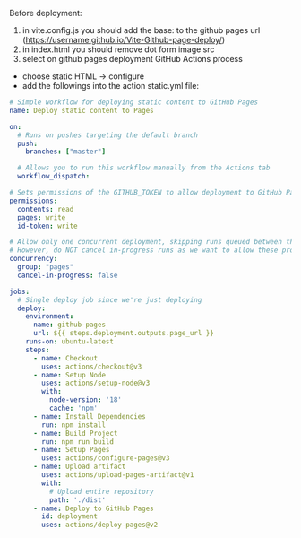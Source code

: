 Before deployment:
1. in vite.config.js you should add the base: to the github pages url (https://username.github.io/Vite-Github-page-deploy/)
2. in index.html you should remove dot form image src
3. select on github pages deployment GitHub Actions process
  - choose static HTML -> configure
  - add the followings into the action static.yml file:

```yml
# Simple workflow for deploying static content to GitHub Pages
name: Deploy static content to Pages

on:
  # Runs on pushes targeting the default branch
  push:
    branches: ["master"]

  # Allows you to run this workflow manually from the Actions tab
  workflow_dispatch:

# Sets permissions of the GITHUB_TOKEN to allow deployment to GitHub Pages
permissions:
  contents: read
  pages: write
  id-token: write

# Allow only one concurrent deployment, skipping runs queued between the run in-progress and latest queued.
# However, do NOT cancel in-progress runs as we want to allow these production deployments to complete.
concurrency:
  group: "pages"
  cancel-in-progress: false

jobs:
  # Single deploy job since we're just deploying
  deploy:
    environment:
      name: github-pages
      url: ${{ steps.deployment.outputs.page_url }}
    runs-on: ubuntu-latest
    steps:
      - name: Checkout
        uses: actions/checkout@v3
      - name: Setup Node
        uses: actions/setup-node@v3
        with:
          node-version: '18'
          cache: 'npm'
      - name: Install Dependencies
        run: npm install
      - name: Build Project
        run: npm run build
      - name: Setup Pages
        uses: actions/configure-pages@v3
      - name: Upload artifact
        uses: actions/upload-pages-artifact@v1
        with:
          # Upload entire repository
          path: './dist'
      - name: Deploy to GitHub Pages
        id: deployment
        uses: actions/deploy-pages@v2
```